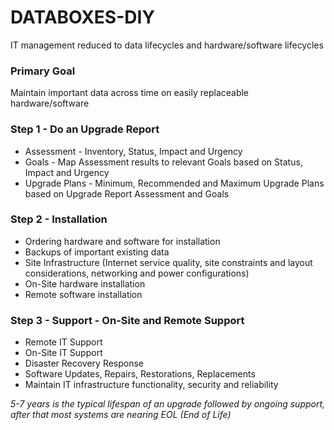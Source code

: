 # DATABOXES-DIY
IT management reduced to data lifecycles and hardware/software lifecycles

### Primary Goal
Maintain important data across time on easily replaceable hardware/software
### Step 1 - Do an Upgrade Report
- Assessment - Inventory, Status, Impact and Urgency
- Goals - Map Assessment results to relevant Goals based on Status, Impact and Urgency
- Upgrade Plans - Minimum, Recommended and Maximum Upgrade Plans based on Upgrade Report Assessment and Goals
### Step 2 - Installation
- Ordering hardware and software for installation
- Backups of important existing data
- Site Infrastructure (Internet service quality, site constraints and layout considerations, networking and power configurations)
- On-Site hardware installation
- Remote software installation
### Step 3 - Support - On-Site and Remote Support
- Remote IT Support
- On-Site IT Support
- Disaster Recovery Response
- Software Updates, Repairs, Restorations, Replacements
- Maintain IT infrastructure functionality, security and reliability

*5-7 years is the typical lifespan of an upgrade followed by ongoing support, after that most systems are nearing EOL (End of Life)*



